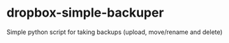 dropbox-simple-backuper
=======================

Simple python script for taking backups (upload, move/rename and delete)
